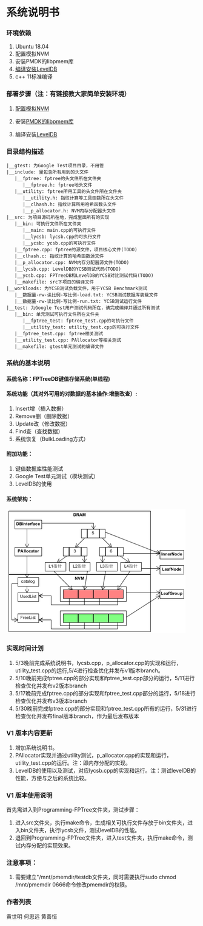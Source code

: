 
系统说明书
===========================

### 环境依赖
1. Ubuntu 18.04
2. 配置模拟NVM
3. 安装PMDK的libpmem库
4. [编译安装LevelDB](https://github.com/google/leveldb)
5. c++ 11标准编译

### 部署步骤（注：有链接教大家简单安装环境）
1. [配置模拟NVM](https://software.intel.com/zh-cn/articles/how-to-emulate-persistent-memory-on-an-intel-architecture-server)

2. 安装[PMDK的libpmem库](http://pmem.io/pmdk/libpmem/)

3. 编译安装[LevelDB](https://blog.csdn.net/Arcpii/article/details/85930702)

### 目录结构描述
```
|__gtest: 为Google Test项目目录，不用管  
|__include: 里包含所有用到的头文件  
   |__fptree: fptree的头文件所在文件夹  
      |__fptree.h: fptree地头文件  
   |__utility: fptree所用工具的头文件所在文件夹  
      |__utility.h: 指纹计算等工具函数所在头文件  
      |__clhash.h: 指纹计算所用哈希函数头文件  
      |__p_allocator.h: NVM内存分配器头文件  
|__src: 为项目源码所在地，完成里面所有的实现  
   |__bin: 可执行文件所在文件夹
      |__main: main.cpp的可执行文件
      |__lycsb: lycsb.cpp的可执行文件
      |__ycsb: ycsb.cpp的可执行文件
   |__fptree.cpp: fptree的源文件，项目核心文件(TODO)  
   |__clhash.c: 指纹计算的哈希函数源文件  
   |__p_allocator.cpp: NVM内存分配器源文件(TODO)  
   |__lycsb.cpp: LevelDB的YCSB测试代码(TODO)  
   |__ycsb.cpp: FPTreeDB和LevelDB的YCSB对比测试代码(TODO)  
   |__makefile: src下项目的编译文件  
|__workloads: 为YCSB测试负载文件，用于YCSB Benchmark测试  
   |__数据量-rw-读比例-写比例-load.txt: YCSB测试数据库装载文件  
   |__数据量-rw-读比例-写比例-run.txt: YCSB测试运行文件  
|__test: 为Google Test用户测试代码所在，请完成编译并通过所有测试  
   |__bin: 单元测试可执行文件所在文件夹
      |__fptree_test: fptree_test.cpp的可执行文件
      |__utility_test: utility_test.cpp的可执行文件
   |__fptree_test.cpp: fptree相关测试  
   |__utility_test.cpp: PAllocator等相关测试  
   |__makefile: gtest单元测试的编译文件   
```
### 系统的基本说明
#### 系统名称：FPTreeDB键值存储系统(单线程)
#### 系统功能（其对外可用的对数据的基本操作:增删改查）:
1. Insert增（插入数据）
2. Remove删（删除数据）
3. Update改（修改数据）
4. Find查（查找数据）
5. 系统恢复（BulkLoading方式）
#### 附加功能：
1. 键值数据库性能测试
2. Google Test单元测试（模块测试）
3. LevelDB的使用
#### 系统架构：
![FPTreeDB架构](../assert/FPTreeDB.png)

### 实现时间计划
1. 5/3晚前完成系统说明书，lycsb.cpp，p_allocator.cpp的实现和运行，utility_test.cpp的运行,5/4进行检查优化并发布v1版本branch。
2. 5/10晚前完成fptree.cpp的部分实现和fptree_test.cpp部分的运行，5/11进行检查优化并发布v2版本branch
3. 5/17晚前完成fptree.cpp的部分实现和fptree_test.cpp部分的运行，5/18进行检查优化并发布v3版本branch
4. 5/30晚前完成fptree.cpp的部分实现和fptree_test.cpp所有的运行，5/31进行检查优化并发布final版本branch，作为最后发布版本

### V1 版本内容更新
1. 增加系统说明书。
2. PAllocator实现并通过utility测试，p_allocator.cpp的实现和运行，utility_test.cpp的运行。注：即内存分配的实现。
3. LevelDB的使用以及测试，对应lycsb.cpp的实现和运行。注：测试levelDB的性能，方便与之后的系统比较。

### V1 版本使用说明
首先需进入到Programming-FPTree文件夹，测试步骤：
1. 进入src文件夹，执行make命令，生成相关可执行文件存放于bin文件夹，进入bin文件夹，执行lycsb文件，测试levelDB的性能。
2. 退回到Programming-FPTree文件夹，进入test文件夹，执行make命令，测试内存分配的实现效果。

### 注意事项：
1. 需要建立"/mnt/pmemdir/testdb文件夹，同时需要执行sudo chmod /mnt/pmemdir 0666命令修改pmemdir的权限。

### 作者列表
黄世明 何思远 黄善恒
